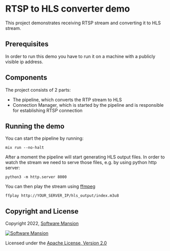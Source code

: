 # RTSP to HLS converter demo

This project demonstrates receiving RTSP stream and converting it to HLS stream.

## Prerequisites

In order to run this demo you have to run it on a machine with a publicly visible ip address.

## Components
The project consists of 2 parts:

- The pipeline, which converts the RTP stream to HLS
- Connection Manager, which is started by the pipeline and is responsible for establishing RTSP connection

## Running the demo

You can start the pipeline by running:

```console
mix run --no-halt
```

After a moment the pipeline will start generating HLS output files. In order to watch the stream we need to serve those files, e.g. by using python http server:

```console
python3 -m http.server 8000
```

You can then play the stream using [ffmpeg](https://www.ffmpeg.org/)

```console
ffplay http://YOUR_SERVER_IP/hls_output/index.m3u8
```

## Copyright and License

Copyright 2022, [Software Mansion](https://swmansion.com/?utm_source=git&utm_medium=readme&utm_campaign=membrane)

[![Software Mansion](https://membraneframework.github.io/static/logo/swm_logo_readme.png)](https://swmansion.com/?utm_source=git&utm_medium=readme&utm_campaign=membrane)

Licensed under the [Apache License, Version 2.0](LICENSE)